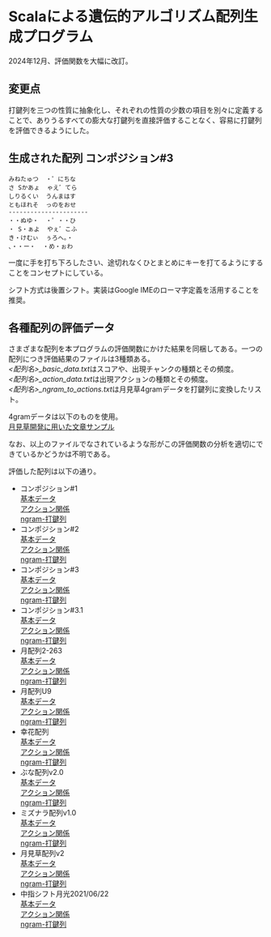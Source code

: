 # Scalaによる遺伝的アルゴリズム配列生成プログラム

2024年12月、評価関数を大幅に改訂。


## 変更点

打鍵列を三つの性質に抽象化し、それぞれの性質の少数の項目を別々に定義することで、ありうるすべての膨大な打鍵列を直接評価することなく、容易に打鍵列を評価できるようにした。


## 生成された配列 コンポジション\#3

```
みねたゅつ  ・゜にちな
さ Sかあょ  ゃえ゛てら
しりるくい  うんまはす
ともほれそ  っのをおせ
----------------------
・・ぬゆ・  ・゜・・ひ
・ S・ぁよ  やぇ゛こふ
き・けむぃ  ぅろへ。・
、・・ー・  ・め・ぉわ
```

一度に手を打ち下ろしたさい、途切れなくひとまとめにキーを打てるようにすることをコンセプトにしている。

シフト方式は後置シフト。実装はGoogle IMEのローマ字定義を活用することを推奨。


## 各種配列の評価データ

さまざまな配列を本プログラムの評価関数にかけた結果を同梱してある。一つの配列につき評価結果のファイルは3種類ある。  
*<配列名>\_basic_data.txt*はスコアや、出現チャンクの種類とその頻度。  
*<配列名>\_action_data.txt*は出現アクションの種類とその頻度。  
*<配列名>\_ngram_to_actions.txt*は月見草4gramデータを打鍵列に変換したリスト。  

4gramデータは以下のものを使用。  
[月見草開発に用いた文章サンプル](https://w.atwiki.jp/keylay/pages/16.html)

なお、以上のファイルでなされているような形がこの評価関数の分析を適切にできているかどうかは不明である。

評価した配列は以下の通り。  
- コンポジション#1  
  [基本データ](./src/main/resources/layout_analyzed/compositionno1_basic_data.txt)  
  [アクション関係](./src/main/resources/layout_analyzed/compositionno1_action_data.txt)  
  [ngram-打鍵列](./src/main/resources/layout_analyzed/compositionno1_ngram_to_actions.txt)  
- コンポジション#2  
  [基本データ](./src/main/resources/layout_analyzed/compositionno2_basic_data.txt)  
  [アクション関係](./src/main/resources/layout_analyzed/compositionno2_action_data.txt)  
  [ngram-打鍵列](./src/main/resources/layout_analyzed/compositionno2_ngram_to_actions.txt)  
- コンポジション#3  
  [基本データ](./src/main/resources/layout_analyzed/compositionno3_basic_data.txt)  
  [アクション関係](./src/main/resources/layout_analyzed/compositionno3_action_data.txt)  
  [ngram-打鍵列](./src/main/resources/layout_analyzed/compositionno3_ngram_to_actions.txt)  
- コンポジション#3.1  
  [基本データ](./src/main/resources/layout_analyzed/compositionno3.1_basic_data.txt)  
  [アクション関係](./src/main/resources/layout_analyzed/compositionno3.1_action_data.txt)  
  [ngram-打鍵列](./src/main/resources/layout_analyzed/compositionno3.1_ngram_to_actions.txt)  
- 月配列2-263  
  [基本データ](./src/main/resources/layout_analyzed/tsuki2-263_basic_data.txt)  
  [アクション関係](./src/main/resources/layout_analyzed/tsuki2-263_action_data.txt)  
  [ngram-打鍵列](./src/main/resources/layout_analyzed/tsuki2-263_ngram_to_actions.txt)  
- 月配列U9  
  [基本データ](./src/main/resources/layout_analyzed/tsukiU9_basic_data.txt)  
  [アクション関係](./src/main/resources/layout_analyzed/tsukiU9_action_data.txt)  
  [ngram-打鍵列](./src/main/resources/layout_analyzed/tsukiU9_ngram_to_actions.txt)  
- 幸花配列  
  [基本データ](./src/main/resources/layout_analyzed/yukika_basic_data.txt)  
  [アクション関係](./src/main/resources/layout_analyzed/yukika_action_data.txt)  
  [ngram-打鍵列](./src/main/resources/layout_analyzed/yukika_ngram_to_actions.txt)  
- ぶな配列v2.0  
  [基本データ](./src/main/resources/layout_analyzed/buna2.0_basic_data.txt)  
  [アクション関係](./src/main/resources/layout_analyzed/buna2.0_action_data.txt)  
  [ngram-打鍵列](./src/main/resources/layout_analyzed/buna2.0_ngram_to_actions.txt)  
- ミズナラ配列v1.0  
  [基本データ](./src/main/resources/layout_analyzed/mizunara1.0_basic_data.txt)  
  [アクション関係](./src/main/resources/layout_analyzed/mizunara1.0_action_data.txt)  
  [ngram-打鍵列](./src/main/resources/layout_analyzed/mizunara1.0_ngram_to_actions.txt)  
- 月見草配列v2  
  [基本データ](./src/main/resources/layout_analyzed/tsukimisouv2_basic_data.txt)  
  [アクション関係](./src/main/resources/layout_analyzed/tsukimisouv2_action_data.txt)  
  [ngram-打鍵列](./src/main/resources/layout_analyzed/tsukimisouv2_ngram_to_actions.txt)  
- 中指シフト月光2021/06/22  
  [基本データ](./src/main/resources/layout_analyzed/gekkou20210622_basic_data.txt)  
  [アクション関係](./src/main/resources/layout_analyzed/gekkou20210622_action_data.txt)  
  [ngram-打鍵列](./src/main/resources/layout_analyzed/gekkou20210622_ngram_to_actions.txt)  
